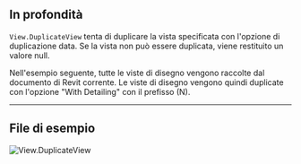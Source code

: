 ## In profondità
`View.DuplicateView` tenta di duplicare la vista specificata con l'opzione di duplicazione data. Se la vista non può essere duplicata, viene restituito un valore null.

Nell'esempio seguente, tutte le viste di disegno vengono raccolte dal documento di Revit corrente. Le viste di disegno vengono quindi duplicate con l'opzione "With Detailing" con il prefisso (N).
___
## File di esempio

![View.DuplicateView](./Revit.Elements.Views.View.DuplicateView_img.jpg)
